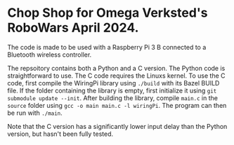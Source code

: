 # Chop Shop for Omega Verksted's RoboWars April 2024. 
The code is made to be used with a Raspberry Pi 3 B connected to a Bluetooth wireless controller.

The repsoitory contains both a Python and a C version. The Python code is straightforward to use. The C code requires the Linuxs kernel. To use the C code, first compile the WiringPi library using `./build` with its Bazel BUILD file. If the folder containing the library is empty, first initialize it using `git submodule update --init`. After building the library, compile `main.c` in the `source` folder using `gcc -o main main.c -l wiringPi`. The program can then be run with `./main`.

Note that the C version has a significantly lower input delay than the Python version, but hasn't been fully tested.